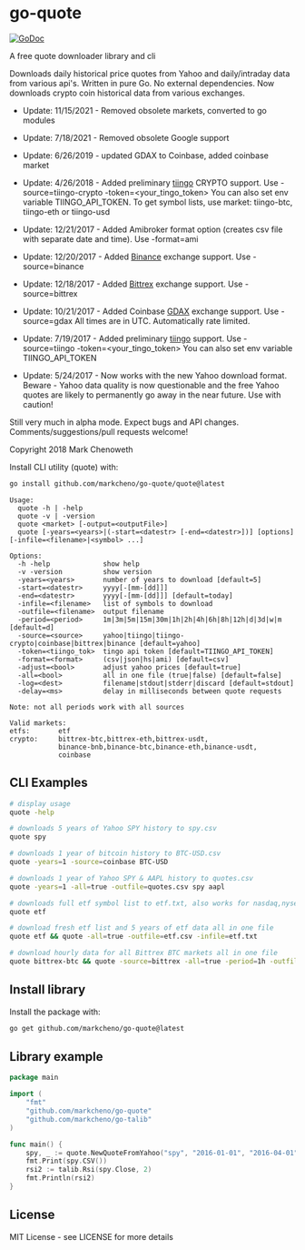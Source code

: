 # go-quote

[![GoDoc](http://godoc.org/github.com/markcheno/go-quote?status.svg)](http://godoc.org/github.com/markcheno/go-quote) 

A free quote downloader library and cli 

Downloads daily historical price quotes from Yahoo and daily/intraday data from various api's. Written in pure Go. No external dependencies. Now downloads crypto coin historical data from various exchanges.

- Update: 11/15/2021 - Removed obsolete markets, converted to go modules

- Update: 7/18/2021 - Removed obsolete Google support

- Update: 6/26/2019 - updated GDAX to Coinbase, added coinbase market

- Update: 4/26/2018 - Added preliminary [tiingo](https://api.tiingo.com/) CRYPTO support. Use -source=tiingo-crypto -token=<your_tingo_token> You can also set env variable TIINGO_API_TOKEN. To get symbol lists, use market: tiingo-btc, tiingo-eth or tiingo-usd

- Update: 12/21/2017 - Added Amibroker format option (creates csv file with separate date and time). Use -format=ami

- Update: 12/20/2017 - Added [Binance](https://www.binance.com/trade.html) exchange support. Use -source=binance

- Update: 12/18/2017 - Added [Bittrex](https://bittrex.com/home/markets) exchange support. Use -source=bittrex  

- Update: 10/21/2017 - Added Coinbase [GDAX](https://www.gdax.com/trade/BTC-USD) exchange support. Use -source=gdax All times are in UTC. Automatically rate limited. 

- Update: 7/19/2017 - Added preliminary [tiingo](https://api.tiingo.com/) support. Use -source=tiingo -token=<your_tingo_token> You can also set env variable TIINGO_API_TOKEN

- Update: 5/24/2017 - Now works with the new Yahoo download format. Beware - Yahoo data quality is now questionable and the free Yahoo quotes are likely to permanently go away in the near future. Use with caution!

Still very much in alpha mode. Expect bugs and API changes. Comments/suggestions/pull requests welcome!

Copyright 2018 Mark Chenoweth

Install CLI utility (quote) with:

```bash
go install github.com/markcheno/go-quote/quote@latest
```

```
Usage:
  quote -h | -help
  quote -v | -version
  quote <market> [-output=<outputFile>]
  quote [-years=<years>|(-start=<datestr> [-end=<datestr>])] [options] [-infile=<filename>|<symbol> ...]

Options:
  -h -help             show help
  -v -version          show version
  -years=<years>       number of years to download [default=5]
  -start=<datestr>     yyyy[-[mm-[dd]]]
  -end=<datestr>       yyyy[-[mm-[dd]]] [default=today]
  -infile=<filename>   list of symbols to download
  -outfile=<filename>  output filename
  -period=<period>     1m|3m|5m|15m|30m|1h|2h|4h|6h|8h|12h|d|3d|w|m [default=d]
  -source=<source>     yahoo|tiingo|tiingo-crypto|coinbase|bittrex|binance [default=yahoo]
  -token=<tiingo_tok>  tingo api token [default=TIINGO_API_TOKEN]
  -format=<format>     (csv|json|hs|ami) [default=csv]
  -adjust=<bool>       adjust yahoo prices [default=true]
  -all=<bool>          all in one file (true|false) [default=false]
  -log=<dest>          filename|stdout|stderr|discard [default=stdout]
  -delay=<ms>          delay in milliseconds between quote requests

Note: not all periods work with all sources

Valid markets:
etfs:       etf
crypto:     bittrex-btc,bittrex-eth,bittrex-usdt,
            binance-bnb,binance-btc,binance-eth,binance-usdt,
            coinbase
```

## CLI Examples

```bash
# display usage
quote -help

# downloads 5 years of Yahoo SPY history to spy.csv 
quote spy

# downloads 1 year of bitcoin history to BTC-USD.csv
quote -years=1 -source=coinbase BTC-USD

# downloads 1 year of Yahoo SPY & AAPL history to quotes.csv 
quote -years=1 -all=true -outfile=quotes.csv spy aapl

# downloads full etf symbol list to etf.txt, also works for nasdaq,nyse,amex
quote etf

# download fresh etf list and 5 years of etf data all in one file
quote etf && quote -all=true -outfile=etf.csv -infile=etf.txt 

# download hourly data for all Bittrex BTC markets all in one file
quote bittrex-btc && quote -source=bittrex -all=true -period=1h -outfile=bittrex-btc.csv -infile=bittrex-btc.txt 
```

## Install library

Install the package with:

```bash
go get github.com/markcheno/go-quote@latest
```

## Library example

```go
package main

import (
	"fmt"
	"github.com/markcheno/go-quote"
	"github.com/markcheno/go-talib"
)

func main() {
	spy, _ := quote.NewQuoteFromYahoo("spy", "2016-01-01", "2016-04-01", quote.Daily, true)
	fmt.Print(spy.CSV())
	rsi2 := talib.Rsi(spy.Close, 2)
	fmt.Println(rsi2)
}
```

## License

MIT License  - see LICENSE for more details
